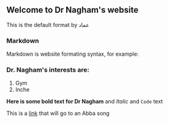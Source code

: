 ## Welcome to Dr Nagham's website

This is the default format by عماد

### Markdown

Markdown is website formating syntax, for example:



### Dr. Nagham's interests are:

1. Gym
2. Inche

**Here is some bold text for Dr Nagham** and _Italic_ and `Code` text

This is a [link](https://www.youtube.com/watch?v=xFrGuyw1V8s) that will go to an Abba song
